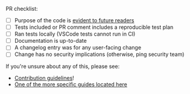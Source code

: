 PR checklist:

- [ ] Purpose of the code is [evident to future readers](https://semgrep.dev/docs/contributing/contributing-code/#explaining-code)
- [ ] Tests included or PR comment includes a reproducible test plan
- [ ] Ran tests locally (VSCode tests cannot run in CI)
- [ ] Documentation is up-to-date
- [ ] A changelog entry was for any user-facing change
- [ ] Change has no security implications (otherwise, ping security team)

If you're unsure about any of this, please see:

- [Contribution guidelines](https://semgrep.dev/docs/contributing/contributing-code)!
- [One of the more specific guides located here](https://semgrep.dev/docs/contributing/contributing/)
